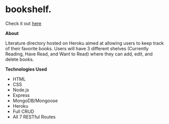 # bookshelf.

Check it out [here](https://still-spire-94893.herokuapp.com/) 

**About**

Literature directory hosted on Heroku aimed at allowing users to keep track of their favorite books. Users will have 3 different shelves (Currently Reading, Have Read, and Want to Read) where they can add, edit, and delete books. 

**Technologies Used**

* HTML
* CSS
* Node.js
* Express
* MongoDB/Mongoose
* Heroku
* Full CRUD
* All 7 RESTful Routes
